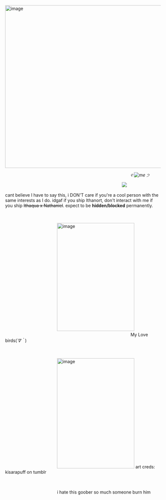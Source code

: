            <img width="527" height="527" alt="image" src="https://github.com/user-attachments/assets/73b8d1a8-bc97-4d43-a055-20a293a9ca98" />
 
                             *୧ ![me](https://64.media.tumblr.com/3e99fec09b177fd7ae99095ef3e8ce58/a21613f2eb57a647-49/s75x75_c1/65ddd00ac471c961e865d2af5da7b96cfbf4d8ec.gifv) ੭*


                           ![](https://komarev.com/ghpvc/?username=your-github-username&color=7F7F7F&label=abominations)   



cant believe I have to say this, i DON'T care if you're a cool person with the same interests as I do. idgaf if you ship Ithanort, don't interact with me if you ship ~~Ithaqua x Nathaniel~~. expect to be **hidden/blocked** permanently. 

                                                                                    <img width="250" height="350" alt="image" src="https://github.com/user-attachments/assets/3597ae41-dfc1-448a-b8ca-a5e9409b9d54" />
                             My Love birds(*´∇｀*)





                                                                                    <img width="250" height="357" alt="image" src="https://github.com/user-attachments/assets/d9199263-157f-4884-9a71-980a42abf4e8" /> art creds: kisarapuff on tumblr


                                                                                    i hate this goober so much someone burn him
